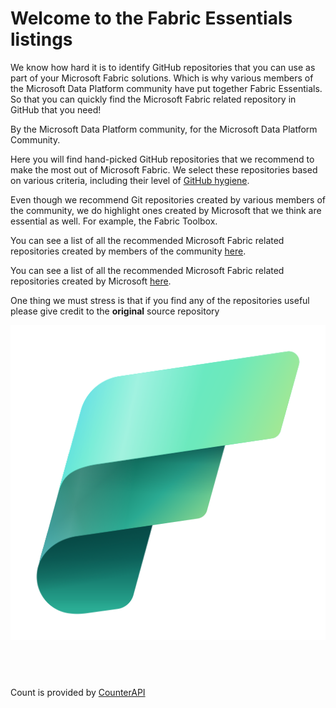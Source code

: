 # Welcome to the Fabric Essentials listings

We know how hard it is to identify GitHub repositories that you can use as part of your Microsoft Fabric solutions. Which is why various members of the Microsoft Data Platform community have put together Fabric Essentials. So that you can quickly find the Microsoft Fabric related repository in GitHub that you need! 

By the Microsoft Data Platform community, for the Microsoft Data Platform Community.

Here you will find hand-picked GitHub repositories that we recommend to make the most out of Microsoft Fabric. We select these repositories based on various criteria, including their level of [GitHub hygiene](https://www.kevinrchant.com/2022/07/05/github-hygiene-for-microsoft-data-platform-repositories/).

Even though we recommend Git repositories created by various members of the community, we do highlight ones created by Microsoft that we think are essential as well. For example, the Fabric Toolbox.

You can see a list of all the recommended Microsoft Fabric related repositories created by members of the community [here](communityforks.md).

You can see a list of all the recommended Microsoft Fabric related repositories created by Microsoft [here](microsoftforks.md).

One thing we must stress is that if you find any of the repositories useful please give credit to the **original** source repository

<p align="center">
    <img src="./images/fabric_48_color.png" alt="Microsoft Fabric">
</p>

<!-- counterAPI library -->
<script src="https://counterapi.com/c.js?ns=FabricEssentials.github.io/" async ></script>
<!-- Add the counter instance-->
<div class="counterapi" label="views" style="min-height:44px" ></div>

Count is provided by [CounterAPI](https://counterapi.com/)

